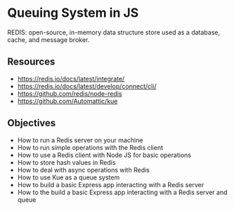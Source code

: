 # Queuing System in JS
REDIS: open-source, in-memory data structure store used as a database, cache, and message broker.

## Resources
- https://redis.io/docs/latest/integrate/
- https://redis.io/docs/latest/develop/connect/cli/
- https://github.com/redis/node-redis
- https://github.com/Automattic/kue

## Objectives
- How to run a Redis server on your machine
- How to run simple operations with the Redis client
- How to use a Redis client with Node JS for basic operations
- How to store hash values in Redis
- How to deal with async operations with Redis
- How to use Kue as a queue system
- How to build a basic Express app interacting with a Redis server
- How to the build a basic Express app interacting with a Redis server and queue
